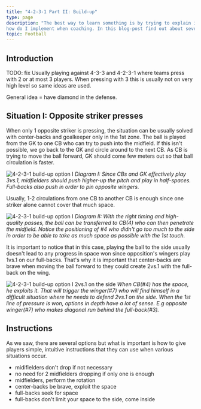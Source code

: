 ```yaml
---
title: "4-2-3-1 Part II: Build-up"
type: page
description: "The best way to learn something is by trying to explain it to others. I am starting a series of blog posts about 4-2-3-1 formation and 
how do I implement when coaching. In this blog-post find out about several tactical ideas in the build-up of 4-2-3-1 formation."
topic: Football
---
```


## Introduction

TODO: fix
Usually playing against 4-3-3 and 4-2-3-1 where teams press with 2 or at most 3 players. When pressing with 3 this is usually not on very 
high level so same ideas are used. 

General idea = have diamond in the defense.


## Situation I: Opposite striker presses

When only 1 opposite striker is pressing, the situation can be usually solved with center-backs and goalkeeper only in the 1st zone. 
The ball is played from the GK to one CB who can try to push into the midfield. If this isn't possible, we go back to the GK and circle
around to the next CB. As CB is trying to move the ball forward, GK should come few meters out so that ball circulation is faster.

![4-2-3-1 build-up option I](/blog/images/4_2_3_1_build_up_option_i.png "4-2-3-1")
*Diagram I: Since CBs and GK effectively play 3vs.1, midfielders should push higher-up the pitch and play in half-spaces. Full-backs also push in order
to pin opposite wingers.*

Usually, 1-2 circulations from one CB to another CB is enough since one striker alone cannot cover that much space.

![4-2-3-1 build-up option I](/blog/images/4_2_3_1_build_up_option_i_progress.png "4-2-3-1")
*Diagram II: With the right timing and high-quality passes, the ball can be transferred to CB(4) who can then penetrate the midfield. Notice the positioning of #4 who didn't go
too much to the side in order to be able to take as much space as possible with the 1st touch.*

It is important to notice that in this case, playing the ball to the side usually doesn't lead to any progress in space won since opposition's 
wingers play 1vs.1 on our full-backs. That's why it is important that center-backs are brave when moving the ball forward to they could create
2vs.1 with the full-back on the wing.


![4-2-3-1 build-up option I 2vs.1 on the side](/blog/images/4_2_3_1_build_up_option_i_2_1_side.png "4-2-3-1")
*When CB(#4) has the space, he exploits it. That will trigger the winger(#7) who will find himself in a difficult situation where he needs to defend 2vs.1 on the side.
When the 1st line of pressure is won, options in depth have a lot of sense. E.g opposite winger(#7) who makes diagonal run behind the full-back(#3).*








## Instructions

As we saw, there are several options but what is important is how to give players simple, intuitive instructions that they can use 
when various situations occur.
- midifielders don't drop if not necessary
- no need for 2 midfielders dropping if only one is enough
- midfielders, perform the rotation
- center-backs be brave, exploit the space
- full-backs seek for space
- full-backs don't limit your space to the side, come inside 

